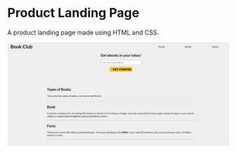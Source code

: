 # Product Landing Page

A product landing page made using HTML and CSS.

![image info](product-landing-page.png)

